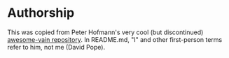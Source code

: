 Authorship
==========
This was copied from Peter Hofmann's very cool (but discontinued)
[awesome-vain repository](http://github.com/vain/awesome-vain).
In README.md, "I" and other first-person terms refer to him, not me
(David Pope).
